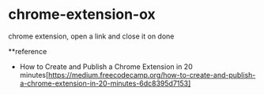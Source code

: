 # chrome-extension-ox
chrome extension, open a link and close it on done


**reference
* How to Create and Publish a Chrome Extension in 20 minutes[https://medium.freecodecamp.org/how-to-create-and-publish-a-chrome-extension-in-20-minutes-6dc8395d7153]

